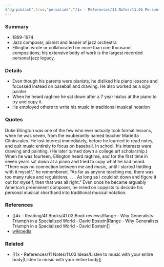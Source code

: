 ```yaml
---
{"dg-publish":true,"permalink":"/1x - References/11 Notes/11.05 Persons/Duke Ellington/","title":"Duke Ellington","noteIcon":""}
---
```



### Summary
- 1899-1974
- Jazz composer, pianist and leader of jazz orchestra
- Ellington wrote or collaborated on more than one thousand compositions; his extensive body of work is the largest recorded personal jazz legacy,

### Details
- Even though his parents were pianists, he disliked his piano lessons and focussed instead on baseball and drawing. He also worked as a sign painter
- When he heard ragtime he sat down after a 7 year hiatus at the piano to try and copy it.
- He employed others to write his music in traditional musical notation

### Quotes
Duke Ellington was one of the few who ever actually took formal lessons, when he was seven, from the exuberantly named teacher Marietta Clinkscales. He lost interest immediately, before he learned to read notes, and quit music entirely to focus on baseball. In school, his interests were drawing and painting. (He later turned down a college art scholarship.) When he was fourteen, Ellington heard ragtime, and for the first time in seven years sat down at a piano and tried to copy what he had heard. “There was no connection between me and music, until I started fiddling with it myself,” he remembered. “As far as anyone teaching me, there was too many rules and regulations. . . . As long as I could sit down and figure it out for myself, then that was all right.” Even once he became arguably America’s preeminent composer, he relied on copyists to decode his personal musical shorthand into traditional musical notation.

### References
- [[4x - Reading/41 Books/41.02 Book reviews/Range - Why Generalists Triumph in a Specialized World - David Epstein\|Range - Why Generalists Triumph in a Specialized World - David Epstein]]
- [wikipedia](https://en.wikipedia.org/wiki/Duke_Ellington)

### Related
- [[1x - References/11 Notes/11.03 Ideas/Listen to music with your entire body\|Listen to music with your entire body]]